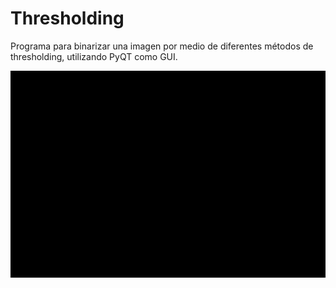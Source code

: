 # Thresholding
Programa para binarizar una imagen por medio de diferentes métodos de thresholding, utilizando PyQT como GUI.

<img src="Thesholdign_alorithms_app.gif" alt="Thresholding" title="Thresholding">

